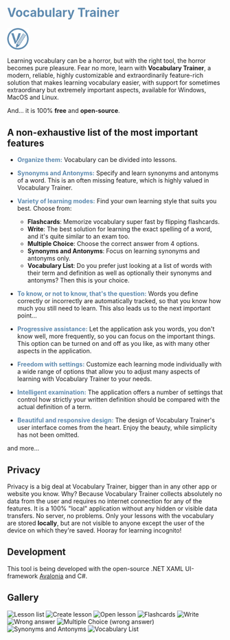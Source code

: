 # <span style="color:#5F8BB0">Vocabulary Trainer</span>
<img src="Assets/App-Icon.png" width="10%"></img>

Learning vocabulary can be a horror, but with the right tool, the horror becomes pure pleasure. 
Fear no more, learn with **Vocabulary Trainer**, a modern, reliable, highly customizable and extraordinarily feature-rich solution 
that makes learning vocabulary easier, with support for sometimes extraordinary but extremely important aspects, available for Windows, MacOS and Linux. 

And... it is 100% **free** and **open-source**.

## A non-exhaustive list of the most important features
- <span style="color:#5F8BB0">**Organize them:**</span> Vocabulary can be divided into lessons.
- <span style="color:#5F8BB0">**Synonyms and Antonyms:**</span> Specify and learn synonyms and antonyms of a word. 
This is an often missing feature, which is highly valued in Vocabulary Trainer.
- <span style="color:#5F8BB0">**Variety of learning modes:**</span> Find your own learning style that suits you best. Choose from:
  - **Flashcards**: Memorize vocabulary super fast by flipping flashcards.
  - **Write**: The best solution for learning the exact spelling of a word, and it's quite similar to an exam too.
  - **Multiple Choice**: Choose the correct answer from 4 options.
  - **Synonyms and Antonyms**: Focus on learning synonyms and antonyms only.
  - **Vocabulary List**: Do you prefer just looking at a list of words with their term and definition 
  as well as optionally their synonyms and antonyms? Then this is your choice.
- <span style="color:#5F8BB0">**To know, or not to know, that's the question:**</span> 
Words you define correctly or incorrectly are automatically tracked, so that you know how much you still need to learn. 
This also leads us to the next important point...
- <span style="color:#5F8BB0">**Progressive assistance:**</span> Let the application ask you words, you don't know well, more frequently, 
so you can focus on the important things. This option can be turned on and off as you like, as with many other aspects in the application.
- <span style="color:#5F8BB0">**Freedom with settings:**</span> Customize each learning mode individually 
with a wide range of options that allow you to adjust many aspects of learning with Vocabulary Trainer to your needs.
- <span style="color:#5F8BB0">**Intelligent examination:**</span> The application offers a number of settings that control 
how strictly your written definition should be compared with the actual definition of a term.


- <span style="color:#5F8BB0">**Beautiful and responsive design:**</span> 
The design of Vocabulary Trainer's user interface comes from the heart. Enjoy the beauty, while simplicity has not been omitted.

and more...

## Privacy
Privacy is a big deal at Vocabulary Trainer, bigger than in any other app or website you know. Why?
Because Vocabulary Trainer collects absolutely no data from the user and requires no internet connection for any of the features.
It is a 100% "local" application without any hidden or visible data transfers. No server, no problems.
Only your lessons with the vocabulary are stored **locally**, but are not visible to anyone except the user of the device on which they're saved.
Hooray for learning incognito!

## Development
This tool is being developed with the open-source .NET XAML UI-framework [Avalonia](https://avaloniaui.net/) and C#.

## Gallery
<img src="https://user-images.githubusercontent.com/61479436/188884313-fa8858be-a326-4e2a-a037-e1d139835089.png" width="30%" alt="Lesson list" style="align-items: center; justify-content: center;"></img> 
<img src="https://user-images.githubusercontent.com/61479436/188884302-6633e12b-3b03-4926-83c0-c76e345efb5f.png" width="30%" alt="Create lesson" style="align-items: center; justify-content: center;"></img> 
<img src="https://user-images.githubusercontent.com/61479436/188884324-4eba9435-ed45-40fa-8eb4-30d65ce5140a.png" width="30%" alt="Open lesson" style="align-items: center; justify-content: center;"></img> 
<img src="https://user-images.githubusercontent.com/61479436/188884310-7c1e9573-e0a1-4dbe-b958-c0f2bf42e41a.png" width="30%" alt="Flashcards" style="align-items: center; justify-content: center;"></img> 
<img src="https://user-images.githubusercontent.com/61479436/188884335-d4c59366-43e2-41a0-842c-525a346b2037.png" width="30%" alt="Write" style="align-items: center; justify-content: center;"></img>
<img src="https://user-images.githubusercontent.com/61479436/188285810-253dd234-677e-48f9-b647-bade13c2a60f.png" width="30%" alt="Wrong answer" style="align-items: center; justify-content: center;"></img>
<img src="https://user-images.githubusercontent.com/61479436/190468562-358e5958-7da8-4681-a93b-43564ae5747e.png" width="30%" alt="Multiple Choice (wrong answer)" style="align-items: center; justify-content: center;"></img> 
<img src="https://user-images.githubusercontent.com/61479436/188884330-5dc95ddb-78d4-4ec4-9225-864833cea6b2.png" width="30%" alt="Synonyms and Antonyms" style="align-items: center; justify-content: center;"></img> 
<img src="https://user-images.githubusercontent.com/61479436/188884332-a6804914-ffc6-4c45-a995-ae044bf86371.png" width="30%" alt="Vocabulary List" style="align-items: center; justify-content: center;"></img> 